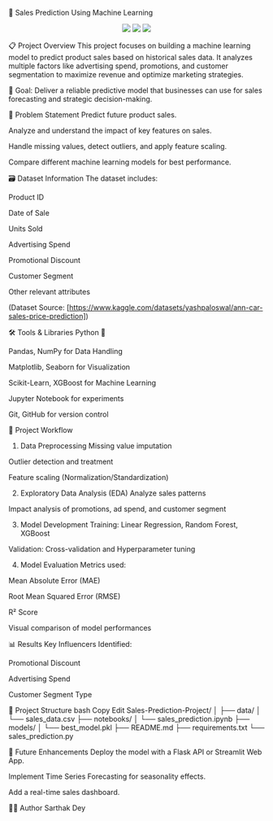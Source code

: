 🚀 Sales Prediction Using Machine Learning
<p align="center"> <img src="https://img.shields.io/badge/Project-Sales_Prediction-brightgreen?style=for-the-badge"/> <img src="https://img.shields.io/badge/Machine_Learning-Project-blueviolet?style=for-the-badge"/> <img src="https://img.shields.io/badge/Status-Ongoing-ff69b4?style=for-the-badge"/> </p>
📋 Project Overview
This project focuses on building a machine learning model to predict product sales based on historical sales data.
It analyzes multiple factors like advertising spend, promotions, and customer segmentation to maximize revenue and optimize marketing strategies.

🎯 Goal: Deliver a reliable predictive model that businesses can use for sales forecasting and strategic decision-making.

🧩 Problem Statement
Predict future product sales.

Analyze and understand the impact of key features on sales.

Handle missing values, detect outliers, and apply feature scaling.

Compare different machine learning models for best performance.

🗃️ Dataset Information
The dataset includes:

Product ID

Date of Sale

Units Sold

Advertising Spend

Promotional Discount

Customer Segment

Other relevant attributes

(Dataset Source: [https://www.kaggle.com/datasets/yashpaloswal/ann-car-sales-price-prediction])

🛠️ Tools & Libraries
Python 🐍

Pandas, NumPy for Data Handling

Matplotlib, Seaborn for Visualization

Scikit-Learn, XGBoost for Machine Learning

Jupyter Notebook for experiments

Git, GitHub for version control

🧠 Project Workflow
1. Data Preprocessing
Missing value imputation

Outlier detection and treatment

Feature scaling (Normalization/Standardization)

2. Exploratory Data Analysis (EDA)
Analyze sales patterns

Impact analysis of promotions, ad spend, and customer segment

3. Model Development
Training: Linear Regression, Random Forest, XGBoost

Validation: Cross-validation and Hyperparameter tuning

4. Model Evaluation
Metrics used:

Mean Absolute Error (MAE)

Root Mean Squared Error (RMSE)

R² Score

Visual comparison of model performances

📊 Results
Key Influencers Identified:

Promotional Discount

Advertising Spend

Customer Segment Type

📁 Project Structure
bash
Copy
Edit
Sales-Prediction-Project/
│
├── data/
│   └── sales_data.csv
├── notebooks/
│   └── sales_prediction.ipynb
├── models/
│   └── best_model.pkl
├── README.md
├── requirements.txt
└── sales_prediction.py

🚀 Future Enhancements
Deploy the model with a Flask API or Streamlit Web App.

Implement Time Series Forecasting for seasonality effects.

Add a real-time sales dashboard.

🙋‍♂️ Author
Sarthak Dey
